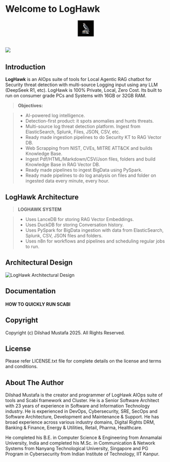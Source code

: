 Welcome to LogHawk
===================
<center>
 <img src='https://raw.githubusercontent.com/dilshadmustafa/loghawk/main/loghawk_logo.jpg' width='10%' />
</center>
<br>

[![](https://www.paypalobjects.com/en_US/i/btn/btn_donateCC_LG.gif)](https://www.paypal.com/cgi-bin/webscr?cmd=_s-xclick&hosted_button_id=H4V87SN5M2GG2)

Introduction
-------------

**LogHawk** is an AIOps suite of tools for Local Agentic RAG chatbot for Security threat detection with multi-source Logging input using any LLM (DeepSeek R1, etc). LogHawk is 100% Private, Local, Zero Cost. Its built to run on consumer grade PCs and Systems with 16GB or 32GB RAM.

> **Objectives:**

> - AI-powered log intelligence.
> - Detection-first product: it spots anomalies and hunts threats.
> - Multi-source log threat detection platform. Ingest from ElasticSearch, Splunk, Files, JSON, CSV, etc.
> - Ready made ingestion pipelines to do Security KT to RAG Vector DB.
> - Web Scrapping from NIST, CVEs, MITRE ATT&CK and builds Knowledge Base.
> - Ingest Pdf/HTML/Markdown/CSV/Json files, folders and build Knowledge Base in RAG Vector DB.
> - Ready made pipelines to ingest BigData using PySpark.
> - Ready made pipelines to do log analysis on files and folder on ingested data every minute, every hour.

## LogHawk Architecture ##

> **LOGHAWK SYSTEM**

 >- Uses LanceDB for storing RAG Vector Embeddings. 
> - Uses DuckDB for storing Conversation history.
> - Uses PySpark for BigData ingestion with data from ElasticSearch, Splunk, CSV, JSON files and folders.
> - Uses n8n for workflows and pipelines and scheduling regular jobs to run.

## Architectural Design ##

![LogHawk Architectural Design](https://raw.githubusercontent.com/dilshadmustafa/loghawk/v0.1.0/Documentation/loghawk_1.jpg)


## Documentation ##

#### <i class="icon-file"></i> HOW TO QUICKLY RUN SCABI

Copyright
-------------------

Copyright (c) Dilshad Mustafa 2025. All Rights Reserved.

License
-------------

Please refer LICENSE.txt file for complete details on the license and terms and conditions.

About The Author
--------------------

Dilshad Mustafa is the creator and programmer of LogHawk AIOps suite of tools and Scabi framework and Cluster. He is a Senior Software Architect with 23 years of experience in Software and Information Technology industry. He is experienced in DevOps, Cybersecurity, SRE, SecOps and Software Architecture, Development and Maintenance & Support. He has broad experience across various industry domains, Digital Rights DRM, Banking & Finance, Energy & Utilities, Retail, Pharma, Healthcare.

He completed his B.E. in Computer Science & Engineering from Annamalai University, India and completed his M.Sc. in Communication & Network Systems from Nanyang Technological University, Singapore and PG Program in Cybersecurity from Indian Institute of Technology, IIT Kanpur.
